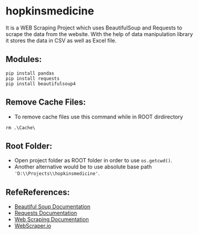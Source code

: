 # hopkinsmedicine
It is a WEB Scraping Project which uses BeautifulSoup and Requests to scrape the data from the website. With the help of data manipulation library it stores the data in CSV as well as Excel file.

## Modules:
```
pip install pandas
pip install requests
pip install beautifulsoup4
```

## Remove Cache Files:
- To remove cache files use this command while in ROOT dirdirectory
```
rm .\Cache\
```

## Root Folder:
- Open project folder as ROOT folder in order to use ```os.getcwd()```.
- Another alternative would be to use absolute base path ```'D:\\Projects\\hopkinsmedicine'```.

## RefeReferences:
- [Beautiful Soup Documentation](https://www.crummy.com/software/BeautifulSoup/bs4/doc/)
- [Requests Documentation](https://requests.readthedocs.io/en/latest/)
- [Web Scraping Documentation](https://python-adv-web-apps.readthedocs.io/en/latest/scraping.html)
- [WebScraper.io](https://webscraper.io/documentation)
